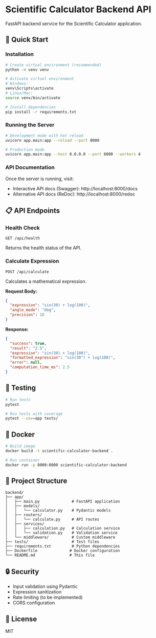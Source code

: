 # Scientific Calculator Backend API

FastAPI backend service for the Scientific Calculator application.

## 🚀 Quick Start

### Installation

```bash
# Create virtual environment (recommended)
python -m venv venv

# Activate virtual environment
# Windows:
venv\Scripts\activate
# Linux/Mac:
source venv/bin/activate

# Install dependencies
pip install -r requirements.txt
```

### Running the Server

```bash
# Development mode with hot reload
uvicorn app.main:app --reload --port 8000

# Production mode
uvicorn app.main:app --host 0.0.0.0 --port 8000 --workers 4
```

### API Documentation

Once the server is running, visit:
- Interactive API docs (Swagger): http://localhost:8000/docs
- Alternative API docs (ReDoc): http://localhost:8000/redoc

## 📋 API Endpoints

### Health Check
```
GET /api/health
```

Returns the health status of the API.

### Calculate Expression
```
POST /api/calculate
```

Calculates a mathematical expression.

**Request Body:**
```json
{
  "expression": "sin(30) + log(100)",
  "angle_mode": "deg",
  "precision": 10
}
```

**Response:**
```json
{
  "success": true,
  "result": "2.5",
  "expression": "sin(30) + log(100)",
  "formatted_expression": "sin(30°) + log(100)",
  "error": null,
  "computation_time_ms": 2.5
}
```

## 🧪 Testing

```bash
# Run tests
pytest

# Run tests with coverage
pytest --cov=app tests/
```

## 🐳 Docker

```bash
# Build image
docker build -t scientific-calculator-backend .

# Run container
docker run -p 8000:8000 scientific-calculator-backend
```

## 📁 Project Structure

```
backend/
├── app/
│   ├── main.py              # FastAPI application
│   ├── models/
│   │   └── calculator.py    # Pydantic models
│   ├── routers/
│   │   └── calculate.py     # API routes
│   ├── services/
│   │   ├── calculation.py   # Calculation service
│   │   └── validation.py    # Validation service
│   └── middleware/          # Custom middleware
├── tests/                   # Test files
├── requirements.txt         # Python dependencies
├── Dockerfile              # Docker configuration
└── README.md               # This file
```

## 🔒 Security

- Input validation using Pydantic
- Expression sanitization
- Rate limiting (to be implemented)
- CORS configuration

## 📝 License

MIT

